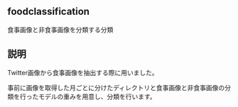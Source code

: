 ## foodclassification

食事画像と非食事画像を分類する分類

## 説明
Twitter画像から食事画像を抽出する際に用いました。

事前に画像を取得した月ごとに分けたディレクトリと食事画像と非食事画像の分類を行ったモデルの重みを用意し、分類を行います。

